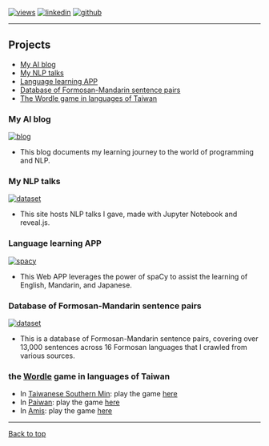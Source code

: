 [![views](https://hits.seeyoufarm.com/api/count/incr/badge.svg?url=https%3A%2F%2Fgithub.com%2Fhoward-haowen%2Fhoward-haowen.github.io&count_bg=%2367E805&title_bg=%23555555&icon=grav.svg&icon_color=%2367E805&title=Visitors&edge_flat=false)](https://hits.seeyoufarm.com) [![linkedin](https://img.shields.io/badge/View-My_LinkedIn-0A66C2?style=flat&logo=linkedin&logoColor=white)](https://www.linkedin.com/in/haowen-jiang-phd-16242074/) [![github](https://img.shields.io/badge/View_My_GitHub-181717?style=flat-square&logo=github&logoColor=white)](https://github.com/howard-haowen)  

---
## Projects
- [My AI blog](#my-ai-blog)
- [My NLP talks](#my-nlnp-talks)
- [Language learning APP](#language-learning-app)
- [Database of Formosan-Mandarin sentence pairs](#database-of-formosanmandarin-sentence-pairs)
- [The Wordle game in languages of Taiwan](#the-wordle-game-in-languages-of-taiwan)

### My AI blog       
[![blog](https://img.shields.io/badge/Click-Me-FF5722?style=flat&logo=blogger&logoColor=white)](https://howard-haowen.github.io/blog.ai/)

- This blog documents my learning journey to the world of programming and NLP.

### My NLP talks
[![dataset](https://img.shields.io/badge/Click-Me-F37626?style=flat&logo=jupyter&logoColor=white)](http://howard-haowen.rohan.tw/NLP-demos/)

- This site hosts NLP talks I gave, made with Jupyter Notebook and reveal.js.

### Language learning APP
[![spacy](https://img.shields.io/badge/Click-Me-FF4B4B?style=flat&logo=streamlit&logoColor=white)](https://share.streamlit.io/howard-haowen/spacy-streamlit/app.py)

- This Web APP leverages the power of spaCy to assist the learning of English, Mandarin, and Japanese.

### Database of Formosan-Mandarin sentence pairs
[![dataset](https://img.shields.io/badge/Click-Me-150458?style=flat&logo=pandas&logoColor=white)](http://howard-haowen.rohan.tw/Formosan-languages/)

- This is a database of Formosan-Mandarin sentence pairs, covering over 13,000 sentences across 16 Formosan languages that I crawled from various sources. 

### the [Wordle](https://www.nytimes.com/games/wordle/index.html) game in languages of Taiwan

- In [Taiwanese Southern Min](https://en.wikipedia.org/wiki/Taiwanese_Hokkien): play the game [here](https://howard-haowen.github.io/tsm-wordle/) 
- In [Paiwan](https://en.wikipedia.org/wiki/Paiwan_language): play the game [here](https://howard-haowen.github.io/paiwan-wordle/) 
- In [Amis](https://en.wikipedia.org/wiki/Amis_language): play the game [here](https://howard-haowen.github.io/amis-wordle/) 

---
[Back to top](#)
<!-- Remove above link if you don't want to attibute 
<p style="font-size:11px">Page template forked from <a href="https://github.com/evanca/quick-portfolio">evanca</a></p>
-->
